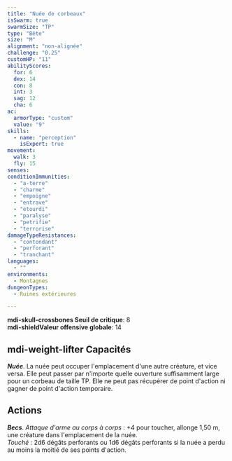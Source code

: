 ```yaml
---
title: "Nuée de corbeaux"
isSwarm: true
swarmSize: "TP"
type: "Bête"
size: "M"
alignment: "non-alignée"
challenge: "0.25"
customHP: "11"
abilityScores:
  for: 6
  dex: 14
  con: 8
  int: 3
  sag: 12
  cha: 6
ac:
  armorType: "custom"
  value: "9"
skills:
  - name: "perception"
    isExpert: true
movement:
  walk: 3
  fly: 15
senses:
conditionImmunities:
  - "a-terre"
  - "charme"
  - "empoigne"
  - "entrave"
  - "etourdi"
  - "paralyse"
  - "petrifie"
  - "terrorise"
damageTypeResistances:
  - "contondant"
  - "perforant"
  - "tranchant"
languages:
  - ""
environments:
  - Montagnes
dungeonTypes:
  - Ruines extérieures

---
```

**<v-icon>mdi-skull-crossbones</v-icon> Seuil de critique**: 8            
**<v-icon>mdi-shield</v-icon>Valeur offensive globale**: 14     
## <v-icon>mdi-weight-lifter</v-icon> Capacités
_**Nuée**_. La nuée peut occuper l'emplacement d'une autre créature, et vice versa. Elle peut passer par n'importe quelle ouverture suffisamment large pour un corbeau de taille TP. Elle ne peut pas récupérer de point d'action ni gagner de point d'action temporaire.

## Actions
_**Becs**_. _Attaque d'arme au corps à corps_ : +4 pour toucher, allonge 1,50 m, une créature dans l'emplacement de la nuée.  
_Touché_ : 2d6 dégâts perforants ou 1d6 dégâts perforants si la nuée a perdu au moins la moitié de ses points d'action.
